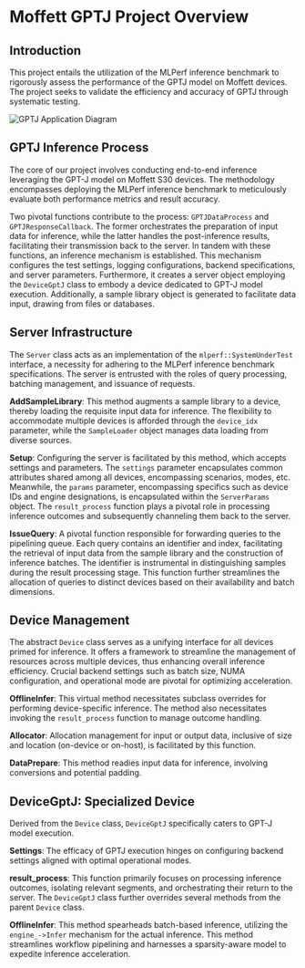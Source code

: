 # Moffett GPTJ Project Overview

## Introduction
This project entails the utilization of the MLPerf inference benchmark to rigorously assess the performance of the GPTJ model on Moffett devices. The project seeks to validate the efficiency and accuracy of GPTJ through systematic testing.

![GPTJ Application Diagram](../documentation/gptj.png)

## GPTJ Inference Process
The core of our project involves conducting end-to-end inference leveraging the GPT-J model on Moffett S30 devices. The methodology encompasses deploying the MLPerf inference benchmark to meticulously evaluate both performance metrics and result accuracy.

Two pivotal functions contribute to the process: `GPTJDataProcess` and `GPTJResponseCallback`. The former orchestrates the preparation of input data for inference, while the latter handles the post-inference results, facilitating their transmission back to the server. In tandem with these functions, an inference mechanism is established. This mechanism configures the test settings, logging configurations, backend specifications, and server parameters. Furthermore, it creates a server object employing the `DeviceGptJ` class to embody a device dedicated to GPT-J model execution. Additionally, a sample library object is generated to facilitate data input, drawing from files or databases.

## Server Infrastructure
The `Server` class acts as an implementation of the `mlperf::SystemUnderTest` interface, a necessity for adhering to the MLPerf inference benchmark specifications. The server is entrusted with the roles of query processing, batching management, and issuance of requests.

**AddSampleLibrary**: This method augments a sample library to a device, thereby loading the requisite input data for inference. The flexibility to accommodate multiple devices is afforded through the `device_idx` parameter, while the `SampleLoader` object manages data loading from diverse sources.

**Setup**: Configuring the server is facilitated by this method, which accepts settings and parameters. The `settings` parameter encapsulates common attributes shared among all devices, encompassing scenarios, modes, etc. Meanwhile, the `params` parameter, encompassing specifics such as device IDs and engine designations, is encapsulated within the `ServerParams` object. The `result_process` function plays a pivotal role in processing inference outcomes and subsequently channeling them back to the server.

**IssueQuery**: A pivotal function responsible for forwarding queries to the pipelining queue. Each query contains an identifier and index, facilitating the retrieval of input data from the sample library and the construction of inference batches. The identifier is instrumental in distinguishing samples during the result processing stage. This function further streamlines the allocation of queries to distinct devices based on their availability and batch dimensions.

## Device Management

The abstract `Device` class serves as a unifying interface for all devices primed for inference. It offers a framework to streamline the management of resources across multiple devices, thus enhancing overall inference efficiency. Crucial backend settings such as batch size, NUMA configuration, and operational mode are pivotal for optimizing acceleration.

**OfflineInfer**: This virtual method necessitates subclass overrides for performing device-specific inference. The method also necessitates invoking the `result_process` function to manage outcome handling.

**Allocator**: Allocation management for input or output data, inclusive of size and location (on-device or on-host), is facilitated by this function.

**DataPrepare**: This method readies input data for inference, involving conversions and potential padding.

## DeviceGptJ: Specialized Device

Derived from the `Device` class, `DeviceGptJ` specifically caters to GPT-J model execution.

**Settings**: The efficacy of GPTJ execution hinges on configuring backend settings aligned with optimal operational modes.

**result_process**: This function primarily focuses on processing inference outcomes, isolating relevant segments, and orchestrating their return to the server. The `DeviceGptJ` class further overrides several methods from the parent `Device` class.

**OfflineInfer**: This method spearheads batch-based inference, utilizing the `engine_->Infer` mechanism for the actual inference. This method streamlines workflow pipelining and harnesses a sparsity-aware model to expedite inference acceleration.